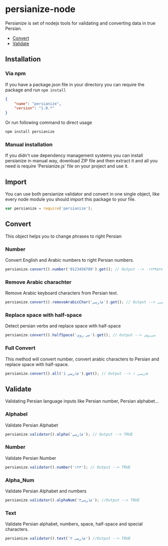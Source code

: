 # persianize-node
Persianize is set of nodejs tools for validating and converting data in true Persian.

* [Convert](#convert)
* [Validate](#validate)

## Installation

### Via npm
If you have a package.json file in your directory you can require the package and run ```npm install```

```json
{
    "name": "persianize",
    "version": "1.0.*"
}
```

Or run following command to direct usage
```js
npm install persianize
```

### Manual installation
If you didn't use dependency management systems you can install persianize in manual way, download ZIP file and then extract it and all you need is require 'Persianize.js' file on your project and use it.

## Import
You can use both persianize validator and convert in one single object, like every node module you should import this package to your file.

```js
var persianize = require('persianize');
```

## Convert
This object helps you to change phrases to right Persian

### Number
Convert English and Arabic numbers to right Persian numbers.

```js
persianize.convert().number('0123456789').get(); // Output --> ۰۱۲۳۴۵۶۷۸۹
```

### Remove Arabic charachter
Remove Arabic keyboard characters from Persian text.

```js
persianize.convert().removeArabicChar('فارسي').get(); // Output --> فارسی
```

### Replace space with half-space
Detect persian verbs and replace space with half-space
```js
persianize.convert().halfSpace('می روی').get(); // Output --> می‌روی
```

### Full Convert
This method will convert number, convert arabic characters to Persian and replace space with half-space.

```js
persianize.convert().all('فارسي 1').get(); // Output --> فارسی ۱
```

## Validate
Validating Persian language inputs like Persian number, Persian alphabet...


### Alphabel
Validate Persian Alphabet

```js
persianize.validator().alpha('فارسی'); // Output --> TRUE
```

### Number
Validate Persian Number

```js
persianize.validator().number('۱۲۳'); // Output --> TRUE
```

### Alpha_Num
Validate Persian Alphabet and numbers

```js
persianize.validator().alphaNum('۳فارسی'); //Output --> TRUE
```

### Text
Validate Persian alphabet, numbers, space, half-space and special characters.

```js
persianize.validator().text('۳ فارسی') //Output --> TRUE
```
